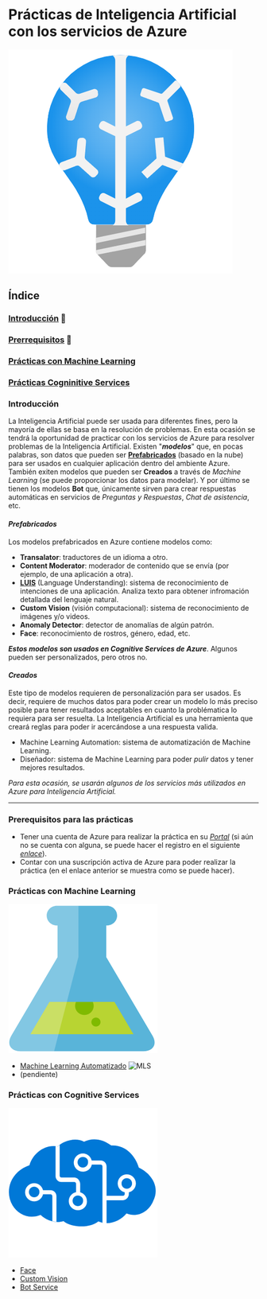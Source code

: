 # Prácticas de Inteligencia Artificial con los servicios de Azure
![IA](/images/IA.png)

## Índice
### [Introducción](#introducción) 📖
### [Prerrequisitos](#prerrequisitos-para-las-prácticas) 📝
### [Prácticas con Machine Learning](#prácticas-con-machine-learning) 
### [Prácticas Cogninitive Services](#prácticas-cogninitive-services) 


### Introducción

La Inteligencia Artificial puede ser usada para diferentes fines, pero la mayoría de ellas se basa en la resolución de problemas. En esta ocasión se tendrá la oportunidad de practicar con los servicios de Azure para resolver problemas de la Inteligencia Artificial. Existen "***modelos***" que, en pocas palabras, son datos que pueden ser **[Prefabricados](#prefabricados)** (basado en la nube) para ser usados en cualquier aplicación dentro del ambiente Azure. También exiten modelos que pueden ser **Creados** a través de *Machine Learning* (se puede proporcionar los datos para modelar). Y por último se tienen los modelos **Bot** que, únicamente sirven para crear respuestas automáticas en servicios de *Preguntas y Respuestas*, *Chat de asistencia*, etc.

#### *Prefabricados*

Los modelos prefabricados en Azure contiene modelos como:
- **Transalator**: traductores de un idioma a otro.
- **Content Moderator**: moderador de contenido que se envía (por ejemplo, de una aplicación a otra).
- **[LUIS](https://docs.microsoft.com/es-mx/azure/cognitive-services/luis/what-is-luis)** (Language Understanding): sistema de reconocimiento de intenciones de una aplicación. Analiza texto para obtener infromación detallada del lenguaje natural.
- **Custom Vision** (visión computacional): sistema de reconocimiento de imágenes y/o videos.
- **Anomaly Detector**: detector de anomalías de algún patrón.
- **Face**: reconocimiento de rostros, género, edad, etc.

***Estos modelos son usados en Cognitive Services de Azure***. Algunos pueden ser personalizados, pero otros no.

#### *Creados*

Este tipo de modelos requieren de personalización para ser usados. Es decir, requiere de muchos datos para poder crear un modelo lo más preciso posible para tener resultados aceptables en cuanto la problématica lo requiera para ser resuelta. La Inteligencia Artificial es una herramienta que creará reglas para poder ir acercándose a una respuesta valida.
- Machine Learning Automation: sistema de automatización de Machine Learning.
- Diseñador: sistema de Machine Learning para poder *pulir* datos y tener mejores resultados.

*Para esta ocasión, se usarán algunos de los servicios más utilizados en Azure para Inteligencia Artificial.*

----

### Prerequisitos para las prácticas
 - Tener una cuenta de Azure para realizar la práctica en su [*Portal*](https://portal.azure.com/#home) (si aún no se cuenta con alguna, se puede hacer el registro en el siguiente [*enlace*](https://azure.microsoft.com/es-mx/free/)). 
 - Contar con una suscripción activa de Azure para poder realizar la práctica (en el enlace anterior se muestra como se puede hacer).



### Prácticas con Machine Learning
![ML](/images/Machine-Learning.png)

- [Machine Learning Automatizado](/PracticaMLAuto/MLAuto.md) ![MLS](/images/Machin-eLearning-Studio.svg)
- (pendiente)

### Prácticas con Cognitive Services
![Cognitive Services](/images/cognitive-Services.png)

- [Face](/PracticaFace/Face.md)
- [Custom Vision](/PracticaCV/CV.md)
- [Bot Service](/PracticaBot/Bot.md)
